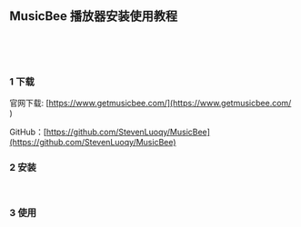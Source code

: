 ## MusicBee 播放器安装使用教程  

​    

​    

### 1 下载  

官网下载: [https://www.getmusicbee.com/](https://www.getmusicbee.com/ )  

GitHub：[https://github.com/StevenLuoqy/MusicBee](https://github.com/StevenLuoqy/MusicBee)

### 2 安装    

​    

### 3 使用  
